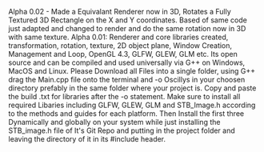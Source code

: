 Alpha 0.02 - Made a Equivalant Renderer now in 3D, Rotates a Fully Textured 3D Rectangle on the X and Y coordinates. Based of same code just adapted and changed to render and do the same rotation now in 3D with same texture.
Alpha 0.01: Renderer and core libraries created, transformation, rotation, texture, 2D object plane, Window Creation, Management and Loop, OpenGL 4.3, GLFW, GLEW, GLM etc. Its open source and can be compiled and used universally via G++ on Windows, MacOS and Linux. Please Download all Files into a single folder, using G++ drag the Main.cpp file onto the terminal and -o Oscillys in your choosen directory prefably in the same folder where your project is. Copy and paste the build .txt for libraries after the -o statement. Make sure to install all required Libaries including GLFW, GLEW, GLM and STB_Image.h according to the methods and guides for each platform. Then Install the first three Dynamically and globally on your system while just installing the STB_image.h file of It's Git Repo and putting in the project folder and leaving the directory of it in its #include header.
